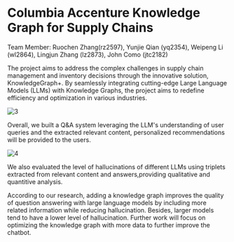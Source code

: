 # Columbia Accenture Knowledge Graph for Supply Chains

Team Member: Ruochen Zhang(rz2597), Yunjie Qian (yq2354), Weipeng Li (wl2864), Lingjun Zhang (lz2873),                              John Como (jtc2182)

The project aims to address the complex challenges in supply chain management and inventory decisions through the innovative solution, KnowledgeGraph+. By seamlessly integrating cutting-edge Large Language Models (LLMs) with Knowledge Graphs, the project aims to redefine efficiency and optimization in various industries. 

![3](https://github.com/lwp20/columbia-accenture-knowledge-graph-for-supply-chains/assets/111889976/7228858d-db7a-464d-a67c-5e907a9d31eb)

Overall, we built a Q&A system leveraging the LLM's understanding of user queries and the extracted relevant content, personalized recommendations will be provided to the users.

![4](https://github.com/lwp20/columbia-accenture-knowledge-graph-for-supply-chains/assets/111889976/b2fa5a1f-b6f2-4675-a700-f3fe51439c27)

We also evaluated the level of hallucinations of different LLMs using triplets extracted from relevant content and answers,providing qualitative and quantitive analysis.

According to our research, adding a knowledge graph improves the quality of question answering with large language models by including more related information while reducing hallucination. Besides, larger models tend to have a lower level of hallucination. Further work will focus on optimizing the knowledge graph with more data to further improve the chatbot.

